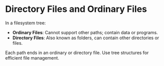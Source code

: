 
# Directory Files and Ordinary Files

In a filesystem tree:

- **Ordinary Files**: Cannot support other paths; contain data or programs.
- **Directory Files**: Also known as folders, can contain other directories or files.

Each path ends in an ordinary or directory file. Use tree structures for efficient file management.

